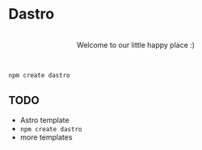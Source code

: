 # Dastro

<p align="center">
<br />
Welcome to our little happy place :)
</p>

<br />

```bash
npm create dastro
```

## TODO

-   Astro template
-   `npm create dastro`
-   more templates
